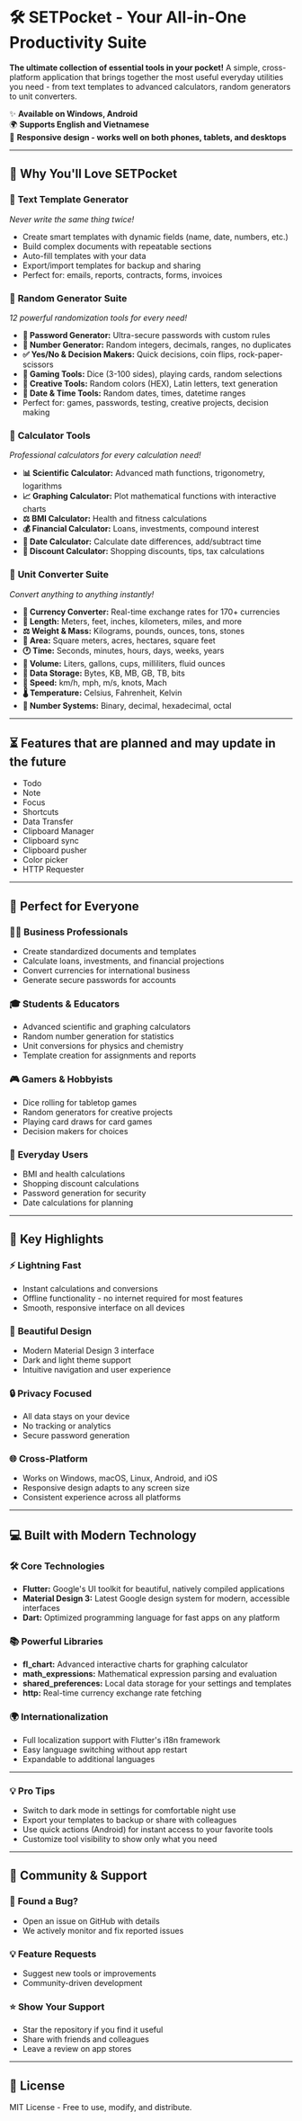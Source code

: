 # 🛠️ SETPocket - Your All-in-One Productivity Suite

**The ultimate collection of essential tools in your pocket!** A simple, cross-platform application that brings together the most useful everyday utilities you need - from text templates to advanced calculators, random generators to unit converters.

✨ **Available on Windows, Android**  
🌍 **Supports English and Vietnamese**  
📱 **Responsive design - works well on both phones, tablets, and desktops**

---

## 🚀 Why You'll Love SETPocket

### 📝 **Text Template Generator**
*Never write the same thing twice!*
- Create smart templates with dynamic fields (name, date, numbers, etc.)
- Build complex documents with repeatable sections
- Auto-fill templates with your data
- Export/import templates for backup and sharing
- Perfect for: emails, reports, contracts, forms, invoices

### 🎲 **Random Generator Suite** 
*12 powerful randomization tools for every need!*
- **🔐 Password Generator:** Ultra-secure passwords with custom rules
- **🔢 Number Generator:** Random integers, decimals, ranges, no duplicates
- **✅ Yes/No & Decision Makers:** Quick decisions, coin flips, rock-paper-scissors
- **🎰 Gaming Tools:** Dice (3-100 sides), playing cards, random selections
- **🎨 Creative Tools:** Random colors (HEX), Latin letters, text generation
- **📅 Date & Time Tools:** Random dates, times, datetime ranges
- Perfect for: games, passwords, testing, creative projects, decision making

### 🧮 **Calculator Tools**
*Professional calculators for every calculation need!*
- **📊 Scientific Calculator:** Advanced math functions, trigonometry, logarithms
- **📈 Graphing Calculator:** Plot mathematical functions with interactive charts
- **⚖️ BMI Calculator:** Health and fitness calculations
- **💰 Financial Calculator:** Loans, investments, compound interest
- **📅 Date Calculator:** Calculate date differences, add/subtract time
- **💸 Discount Calculator:** Shopping discounts, tips, tax calculations

### 🔄 **Unit Converter Suite**
*Convert anything to anything instantly!*
- **💱 Currency Converter:** Real-time exchange rates for 170+ currencies
- **📏 Length:** Meters, feet, inches, kilometers, miles, and more
- **⚖️ Weight & Mass:** Kilograms, pounds, ounces, tons, stones
- **📐 Area:** Square meters, acres, hectares, square feet
- **🕐 Time:** Seconds, minutes, hours, days, weeks, years
- **🥤 Volume:** Liters, gallons, cups, milliliters, fluid ounces
- **💾 Data Storage:** Bytes, KB, MB, GB, TB, bits
- **🏃 Speed:** km/h, mph, m/s, knots, Mach
- **🌡️ Temperature:** Celsius, Fahrenheit, Kelvin
- **🔢 Number Systems:** Binary, decimal, hexadecimal, octal

---

## ⏳ Features that are planned and may update in the future

- Todo
- Note
- Focus
- Shortcuts
- Data Transfer
- Clipboard Manager
- Clipboard sync
- Clipboard pusher
- Color picker
- HTTP Requester

---

## 📱 **Perfect for Everyone**

### 👩‍💼 **Business Professionals**
- Create standardized documents and templates
- Calculate loans, investments, and financial projections
- Convert currencies for international business
- Generate secure passwords for accounts

### 🎓 **Students & Educators**
- Advanced scientific and graphing calculators
- Random number generation for statistics
- Unit conversions for physics and chemistry
- Template creation for assignments and reports

### 🎮 **Gamers & Hobbyists**
- Dice rolling for tabletop games
- Random generators for creative projects
- Playing card draws for card games
- Decision makers for choices

### 👥 **Everyday Users**
- BMI and health calculations
- Shopping discount calculations
- Password generation for security
- Date calculations for planning

---

## 🌟 **Key Highlights**

### ⚡ **Lightning Fast**
- Instant calculations and conversions
- Offline functionality - no internet required for most features
- Smooth, responsive interface on all devices

### 🎨 **Beautiful Design**
- Modern Material Design 3 interface
- Dark and light theme support
- Intuitive navigation and user experience

### 🔒 **Privacy Focused**
- All data stays on your device
- No tracking or analytics
- Secure password generation

### 🌐 **Cross-Platform**
- Works on Windows, macOS, Linux, Android, and iOS
- Responsive design adapts to any screen size
- Consistent experience across all platforms

---

## 💻 **Built with Modern Technology**

### 🛠️ **Core Technologies**
- **Flutter:** Google's UI toolkit for beautiful, natively compiled applications
- **Material Design 3:** Latest Google design system for modern, accessible interfaces
- **Dart:** Optimized programming language for fast apps on any platform

### 📚 **Powerful Libraries**
- **fl_chart:** Advanced interactive charts for graphing calculator
- **math_expressions:** Mathematical expression parsing and evaluation
- **shared_preferences:** Local data storage for your settings and templates
- **http:** Real-time currency exchange rate fetching

### 🌍 **Internationalization**
- Full localization support with Flutter's i18n framework
- Easy language switching without app restart
- Expandable to additional languages

---

### 💡 **Pro Tips**
- Switch to dark mode in settings for comfortable night use
- Export your templates to backup or share with colleagues
- Use quick actions (Android) for instant access to your favorite tools
- Customize tool visibility to show only what you need

---

## 🤝 **Community & Support**

### 🐛 **Found a Bug?**
- Open an issue on GitHub with details
- We actively monitor and fix reported issues

### 💡 **Feature Requests**
- Suggest new tools or improvements
- Community-driven development

### ⭐ **Show Your Support**
- Star the repository if you find it useful
- Share with friends and colleagues
- Leave a review on app stores

---

## 📄 **License**

MIT License - Free to use, modify, and distribute.